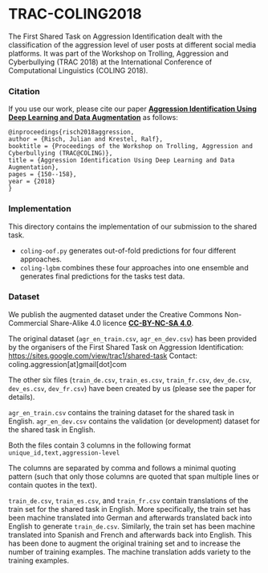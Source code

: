 # TRAC-COLING2018

The First Shared Task on Aggression Identification dealt with the classification of the aggression level of user posts at different social media platforms. It was part of the Workshop on Trolling, Aggression and Cyberbullying (TRAC 2018) at the International Conference of Computational Linguistics (COLING 2018).

### Citation
If you use our work, please cite our paper [**Aggression Identification Using Deep Learning and Data Augmentation**](https://github.com/julian-risch/TRAC-COLING2018/raw/master/risch2018aggression.pdf) as follows:

    @inproceedings{risch2018aggression,
    author = {Risch, Julian and Krestel, Ralf},
    booktitle = {Proceedings of the Workshop on Trolling, Aggression and Cyberbullying (TRAC@COLING)},
    title = {Aggression Identification Using Deep Learning and Data Augmentation},
    pages = {150--158},
    year = {2018}
    }


### Implementation
This directory contains the implementation of our submission to the shared task.
* `coling-oof.py` generates out-of-fold predictions for four different approaches.
* `coling-lgbm` combines these four approaches into one ensemble and generates final predictions for the tasks test data.

### Dataset
We publish the augmented dataset under the Creative Commons Non-Commercial Share-Alike 4.0 licence [**CC-BY-NC-SA 4.0**](https://creativecommons.org/licenses/by-nc-sa/4.0/). 

The original dataset (`agr_en_train.csv`, `agr_en_dev.csv`) has been provided by the organisers of the First Shared Task on Aggression Identification: https://sites.google.com/view/trac1/shared-task Contact: coling.aggression[at]gmail[dot]com

The other six files (`train_de.csv`, `train_es.csv`, `train_fr.csv`, `dev_de.csv`, `dev_es.csv`, `dev_fr.csv`) have been created by us (please see the paper for details).

`agr_en_train.csv` contains the training dataset for the shared task in English. 
`agr_en_dev.csv` contains the validation (or development) dataset for the shared task in English.

Both the files contain 3 columns in the following format
		`unique_id,text,aggression-level`

The columns are separated by comma and follows a minimal quoting pattern (such that only those columns are quoted that span multiple lines or contain quotes in the text).

`train_de.csv`, `train_es.csv`, and `train_fr.csv` contain translations of the train set for the shared task in English. More specifically, the train set has been machine translated into German and afterwards translated back into English to generate `train_de.csv`. Similarly, the train set has been machine translated into Spanish and French and afterwards back into English. This has been done to augment the original training set and to increase the number of training examples. The machine translation adds variety to the training examples.
